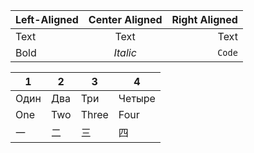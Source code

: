 | Left-Aligned | Center Aligned | Right Aligned |
|:-------------|:--------------:|--------------:|
| Text         | Text           | Text          |
| Bold         | *Italic*       | `Code`        |


| 1 | 2 | 3 | 4 |
|---|---|---|---|
| Один | Два | Три | Четыре |
| One | Two | Three | Four |
| 一 | 二 | 三 | 四 |
